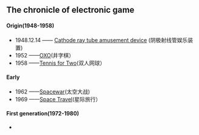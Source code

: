## The chronicle of electronic game 
#### Origin(1948-1958)
- 1948.12.14  —— [Cathode ray tube amusement device](http://www.pong-story.com/2455992.pdf) (阴极射线管娱乐装置)  
- 1952 ——[OXO](https://zh.wikipedia.org/wiki/OXO)(井字棋）
- 1958 ——[Tennis for Two](hhttp://video.sina.com.cn/p/tech/it/v/2011-01-17/144561239431.html?sudaref=blog.csdn.net&display=0)(双人网球）
#### Early
- 1962 ——[Spacewar](https://archive.org/details/pdp1_spacewar)(太空大战)
- 1969 ——[Space Travel](https://zh.wikipedia.org/wiki/%E6%98%9F%E9%99%85%E6%97%85%E8%A1%8C_(1969%E5%B9%B4%E6%B8%B8%E6%88%8F))(星际旅行）
#### First generation(1972-1980)
- 
